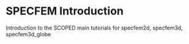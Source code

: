 # SPECFEM Introduction

Introduction to the SCOPED main tutorials for specfem2d, specfem3d, specfem3d_globe